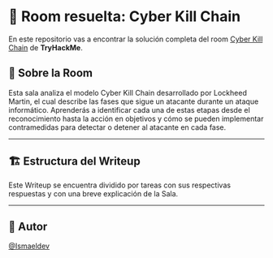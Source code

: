 # 🚪 Room resuelta: Cyber Kill Chain
En este repositorio vas a encontrar la solución completa del room [Cyber Kill Chain](https://tryhackme.com/room/cyberkillchain) de **TryHackMe**.

## 📝 Sobre la Room
Esta sala analiza el modelo Cyber Kill Chain desarrollado por Lockheed Martin, el cual describe las fases que sigue un atacante durante un ataque informático. Aprenderás a identificar cada una de estas etapas desde el reconocimiento hasta la acción en objetivos y cómo se pueden implementar contramedidas para detectar o detener al atacante en cada fase.

---

## 🏗️ Estructura del Writeup
Este Writeup se encuentra dividido por tareas con sus respectivas respuestas y con una breve explicación de la Sala.

---

## 🥷 Autor
[@Ismaeldev](https://www.ismaeldev.com/)
